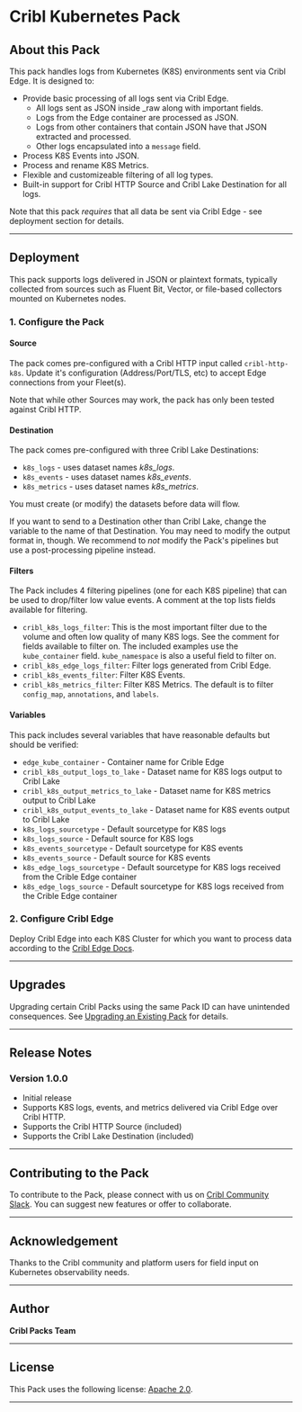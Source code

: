 # Cribl Kubernetes Pack

## About this Pack

This pack handles logs from Kubernetes (K8S) environments sent via Cribl Edge. It is designed to:

* Provide basic processing of all logs sent via Cribl Edge.
  * All logs sent as JSON inside _raw along with important fields.
  * Logs from the Edge container are processed as JSON.
  * Logs from other containers that contain JSON have that JSON extracted and processed.
  * Other logs encapsulated into a `message` field.
* Process K8S Events into JSON.
* Process and rename K8S Metrics.
* Flexible and customizeable filtering of all log types.
* Built-in support for Cribl HTTP Source and Cribl Lake Destination for all logs.

Note that this pack *requires* that all data be sent via Cribl Edge - see deployment section for details. 

---

## Deployment

This pack supports logs delivered in JSON or plaintext formats, typically collected from sources such as Fluent Bit, Vector, or file-based collectors mounted on Kubernetes nodes.

### 1. Configure the Pack

#### Source
The pack comes pre-configured with a Cribl HTTP input called `cribl-http-k8s`. Update it's configuration (Address/Port/TLS, etc) to accept Edge connections from your Fleet(s).

Note that while other Sources may work, the pack has only been tested against Cribl HTTP.

#### Destination
The pack comes pre-configured with three Cribl Lake Destinations:
* `k8s_logs` - uses dataset names *k8s_logs*.
* `k8s_events` - uses dataset names *k8s_events*.
* `k8s_metrics` - uses dataset names *k8s_metrics*.

You must create (or modify) the datasets before data will flow.

If you want to send to a Destination other than Cribl Lake, change the variable to the name of that Destination. You may need to modify the output format in, though. We recommend to *not* modify the Pack's pipelines but use a post-processing pipeline instead.

#### Filters
The Pack includes 4 filtering pipelines (one for each K8S pipeline) that can be used to drop/filter low value events. A comment at the top lists fields available for filtering.
* `cribl_k8s_logs_filter`: This is the most important filter due to the volume and often low quality of many K8S logs. See the comment for fields available to filter on. The included examples use the `kube_container` field. `kube_namespace` is also a useful field to filter on. 
* `cribl_k8s_edge_logs_filter`: Filter logs generated from Cribl Edge.
* `cribl_k8s_events_filter`: Filter K8S Events. 
* `cribl_k8s_metrics_filter`: Filter K8S Metrics. The default is to filter `config_map`, `annotations`, and `labels`. 

#### Variables

This pack includes several variables that have reasonable defaults but should be verified:

* `edge_kube_container` - Container name for Crible Edge
* `cribl_k8s_output_logs_to_lake` - Dataset name for K8S logs output to Cribl Lake
* `cribl_k8s_output_metrics_to_lake` - Dataset name for K8S metrics output to Cribl Lake
* `cribl_k8s_output_events_to_lake` - Dataset name for K8S events output to Cribl Lake
* `k8s_logs_sourcetype` - Default sourcetype for K8S logs
* `k8s_logs_source` - Default source for K8S logs
* `k8s_events_sourcetype` - Default sourcetype for K8S events
* `k8s_events_source` - Default source for K8S events
* `k8s_edge_logs_sourcetype` - Default sourcetype for K8S logs received from the Crible Edge container
* `k8s_edge_logs_source` - Default sourcetype for K8S logs received from the Crible Edge container


### 2. Configure Cribl Edge

Deploy Cribl Edge into each K8S Cluster for which you want to process data according to the [Cribl Edge Docs](https://docs.cribl.io/edge/usecase-kubernetes-observability/#deploy-cribl-edge-via-kubernetes). 

---

## Upgrades

Upgrading certain Cribl Packs using the same Pack ID can have unintended consequences. See [Upgrading an Existing Pack](https://docs.cribl.io/stream/packs#upgrading) for details.

---

## Release Notes

### Version 1.0.0

* Initial release
* Supports K8S logs, events, and metrics delivered via Cribl Edge over Cribl HTTP.
* Supports the Cribl HTTP Source (included)
* Supports the Cribl Lake Destination (included)

---

## Contributing to the Pack

To contribute to the Pack, please connect with us on [Cribl Community Slack](https://cribl-community.slack.com/). You can suggest new features or offer to collaborate.

---

## Acknowledgement

Thanks to the Cribl community and platform users for field input on Kubernetes observability needs.

---

## Author

**Cribl Packs Team**

---

## License

This Pack uses the following license: [Apache 2.0](https://github.com/criblio/appscope/blob/master/LICENSE).

---


